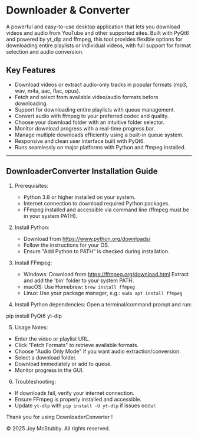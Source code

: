 #  Downloader & Converter

A powerful and easy-to-use desktop application that lets you download videos and audio from YouTube and other supported sites. Built with PyQt6 and powered by yt_dlp and ffmpeg, this tool provides flexible options for downloading entire playlists or individual videos, with full support for format selection and audio conversion.

## Key Features

- Download videos or extract audio-only tracks in popular formats (mp3, wav, m4a, aac, flac, opus).
- Fetch and select from available video/audio formats before downloading.
- Support for downloading entire playlists with queue management.
- Convert audio with ffmpeg to your preferred codec and quality.
- Choose your download folder with an intuitive folder selector.
- Monitor download progress with a real-time progress bar.
- Manage multiple downloads efficiently using a built-in queue system.
- Responsive and clean user interface built with PyQt6.
- Runs seamlessly on major platforms with Python and ffmpeg installed.

---
DownloaderConverter Installation Guide
--------------------------------------------------

1. Prerequisites:
   - Python 3.8 or higher installed on your system.
   - Internet connection to download required Python packages.
   - FFmpeg installed and accessible via command line (ffmpeg must be in your system PATH).

2. Install Python:
   - Download from https://www.python.org/downloads/
   - Follow the instructions for your OS.
   - Ensure "Add Python to PATH" is checked during installation.

3. Install FFmpeg:
   - Windows:
     Download from https://ffmpeg.org/download.html
     Extract and add the 'bin' folder to your system PATH.
   - macOS:
     Use Homebrew: `brew install ffmpeg`
   - Linux:
     Use your package manager, e.g.:
     `sudo apt install ffmpeg`

4. Install Python dependencies:
   Open a terminal/command prompt and run:

pip install PyQt6 yt-dlp

5. Usage Notes:
- Enter the video or playlist URL.
- Click "Fetch Formats" to retrieve available formats.
- Choose "Audio Only Mode" if you want audio extraction/conversion.
- Select a download folder.
- Download immediately or add to queue.
- Monitor progress in the GUI.

6. Troubleshooting:
- If downloads fail, verify your internet connection.
- Ensure FFmpeg is properly installed and accessible.
- Update `yt-dlp` with `pip install -U yt-dlp` if issues occur.

Thank you for using DownloaderConverter !

© 2025 Joy McStubby. All rights reserved.

